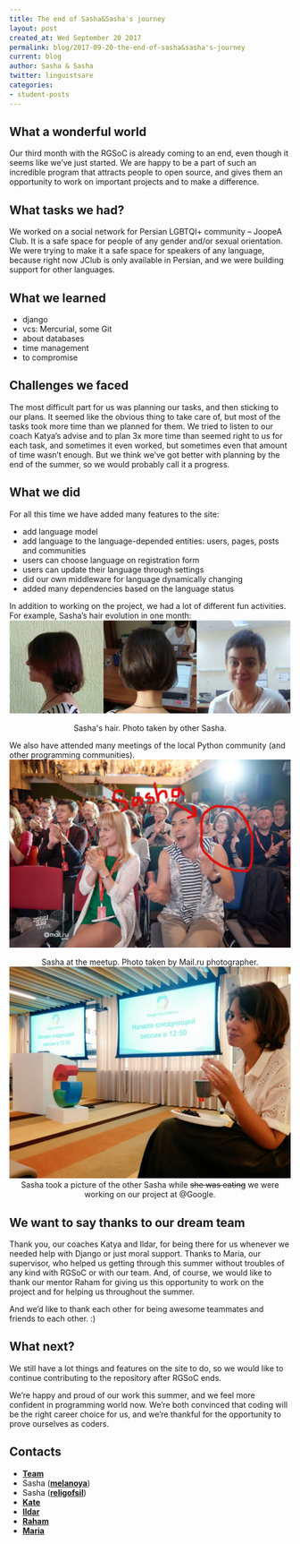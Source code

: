 ```yaml
---
title: The end of Sasha&Sasha's journey
layout: post
created_at: Wed September 20 2017
permalink: blog/2017-09-20-the-end-of-sasha&sasha's-journey
current: blog
author: Sasha & Sasha
twitter: linguistsare
categories:
- student-posts
---
```



## What a wonderful world
Our third month with the RGSoC is already coming to an end, even though it seems like we’ve just started. We are happy to be a part of such an incredible program that attracts people to open source, and gives them an opportunity to work on important projects and to make a difference.

## What tasks we had?
We worked on a social network for Persian LGBTQI+ community – JoopeA Club. It is a safe space for people of any gender and/or sexual orientation. We were trying to make it a safe space for speakers of any language, because right now JClub is only available in Persian, and we were building support for other languages.

## What we learned
* django
* vcs: Mercurial, some Git
* about databases
* time management
* to compromise

## Challenges we faced
The most difficult part for us was planning our tasks, and then sticking to our plans. It seemed like the obvious thing to take care of, but most of the tasks took more time than we planned for them. We tried to listen to our coach Katya’s advise and to plan 3x more time than seemed right to us for each task, and sometimes it even worked, but sometimes even that amount of time wasn’t enough. But we think we’ve got better with planning by the end of the summer, so we would probably call it a progress. 

## What we did
For all this time we have added many features to the site:

* add language model
* add language to the language-depended entities:  users, pages, posts and communities
* users can choose language on registration form
* users can update their language through settings
* did our own middleware for language  dynamically changing 
* added many dependencies based on the language status

In addition to working on the project, we had a lot of different fun activities.
For example, Sasha’s hair evolution in one month:
<img src="/img/blog/2017/Alexa-Sasha-Collage.jpg" alt="melanoya">
<div align="center" div class="image-credits"> Sasha's  hair. Photo taken by other Sasha. </div>

We also have attended many meetings of the local Python community (and other programming communities).
<img src="/img/blog/2017/Alexa-meetup-religofsil.jpg" alt="religofsil">
<div align="center" div class="image-credits"> Sasha at the meetup. Photo taken by Mail.ru photographer. </div>

<img src="/img/blog/2017/Alexa-melanoya-meetup.jpg" alt="melanoya at Google">
<div align="center" div class="image-credits"> Sasha took a picture of the other Sasha while <s>she was eating</s> we were working on our project at @Google. </div> 

## We want to say thanks to our dream team
Thank you, our coaches Katya and Ildar, for being there for us whenever we needed help with Django or just moral support. Thanks to Maria, our supervisor, who helped us getting through this summer without troubles of any kind with RGSoC or with our team. And, of course, we would like to thank our mentor Raham for giving us this opportunity to work on the project and for helping us throughout the summer.

And we’d like to thank each other for being awesome teammates and friends to each other. :)


## What next?
We still have a lot things and features on the site to do, so we would like to continue contributing to the repository after RGSoC ends.

We’re happy and proud of our work this summer, and we feel more confident in programming world now. We’re both convinced that coding will be the right career choice for us, and we’re thankful for the opportunity to prove ourselves as coders.


## Contacts
* [__Team__](https://twitter.com/linguistsare)
* Sasha ([__melanoya__](https://github.com/melanoya))
* Sasha ([__religofsil__](https://github.com/religofsil))
* [__Kate__](https://github.com/Sereni)
* [__Ildar__](https://github.com/theotheo)
* [__Raham__](https://twitter.com/RahamRaf)
* [__Maria__](https://github.com/mkalininait)



